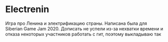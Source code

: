 # Electrenin
 Игра про Ленина и электрификацию страны. Написана была для Siberian Game Jam 2020. Дописать не успели из-за нехватки времени и отказа некоторых участников работать с гит, поэтому выкладываю так
